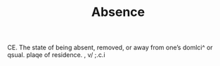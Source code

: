---
title: Absence
letter: A
permalink: "/definitions/bld-absence.html"
body: CE. The state of being absent, removed, or away from one’s domlci^ or qsual.
  plaqe of residence. , v/ ;.c.i
published_at: '2018-07-07'
source: Black's Law Dictionary 2nd Ed (1910)
layout: post
---